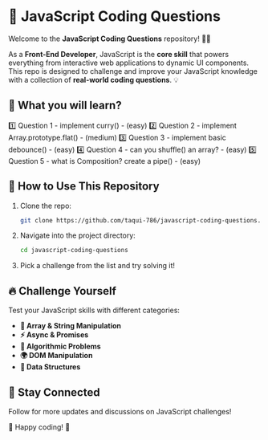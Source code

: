 # 🚀 JavaScript Coding Questions

Welcome to the **JavaScript Coding Questions** repository! 🧠✨

As a **Front-End Developer**, JavaScript is the **core skill** that powers everything from interactive web applications to dynamic UI components. This repo is designed to challenge and improve your JavaScript knowledge with a collection of **real-world coding questions**. 💡

## 🎯 What you will learn?

1️⃣ Question 1 - implement curry() -  (easy)
2️⃣ Question 2 - implement Array.prototype.flat() -  (medium)
3️⃣ Question 3 - implement basic debounce() -  (easy)
4️⃣ Question 4 - can you shuffle() an array? -  (easy)
5️⃣ Question 5 - what is Composition? create a pipe() -  (easy)

## 🚀 How to Use This Repository

1. Clone the repo:
   ```sh
   git clone https://github.com/taqui-786/javascript-coding-questions.git
   ```
2. Navigate into the project directory:
   ```sh
   cd javascript-coding-questions
   ```
3. Pick a challenge from the list and try solving it!

## 🔥 Challenge Yourself

Test your JavaScript skills with different categories:

- **🧩 Array & String Manipulation**
- **⚡ Async & Promises**
- **📐 Algorithmic Problems**
- **🌍 DOM Manipulation**
- **🔢 Data Structures**

## 📢 Stay Connected

Follow for more updates and discussions on JavaScript challenges!

📌 Happy coding! 🚀
